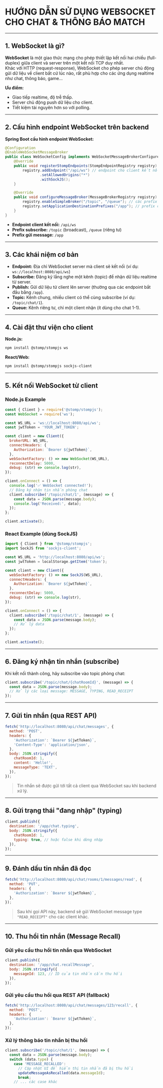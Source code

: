 # HƯỚNG DẪN SỬ DỤNG WEBSOCKET CHO CHAT & THÔNG BÁO MATCH

---

## 1. WebSocket là gì?

**WebSocket** là một giao thức mạng cho phép thiết lập kết nối hai chiều (full-duplex) giữa client và server trên một kết nối TCP duy nhất.  
Khác với HTTP (request-response), WebSocket cho phép server chủ động gửi dữ liệu về client bất cứ lúc nào, rất phù hợp cho các ứng dụng realtime như chat, thông báo, game...

**Ưu điểm:**
- Giao tiếp realtime, độ trễ thấp.
- Server chủ động push dữ liệu cho client.
- Tiết kiệm tài nguyên hơn so với polling.

---

## 2. Cấu hình endpoint WebSocket trên backend

**Spring Boot cấu hình endpoint WebSocket:**
```java
@Configuration
@EnableWebSocketMessageBroker
public class WebSocketConfig implements WebSocketMessageBrokerConfigurer {
    @Override
    public void registerStompEndpoints(StompEndpointRegistry registry) {
        registry.addEndpoint("/api/ws") // endpoint cho client kết nối
                .setAllowedOrigins("*")
                .withSockJS();
    }

    @Override
    public void configureMessageBroker(MessageBrokerRegistry registry) {
        registry.enableSimpleBroker("/topic", "/queue"); // các prefix cho subscribe
        registry.setApplicationDestinationPrefixes("/app"); // prefix cho client gửi message
    }
}
```
- **Endpoint client kết nối:** `/api/ws`
- **Prefix subscribe:** `/topic` (broadcast), `/queue` (riêng tư)
- **Prefix gửi message:** `/app`

---

## 3. Các khái niệm cơ bản

- **Endpoint:** Địa chỉ WebSocket server mà client sẽ kết nối (ví dụ: `ws://localhost:8080/api/ws`)
- **Subscribe:** Đăng ký lắng nghe một kênh (topic) để nhận dữ liệu realtime từ server.
- **Publish:** Gửi dữ liệu từ client lên server (thường qua các endpoint bắt đầu bằng `/app`).
- **Topic:** Kênh chung, nhiều client có thể cùng subscribe (ví dụ: `/topic/chat/1`).
- **Queue:** Kênh riêng tư, chỉ một client nhận (ít dùng cho chat 1-1).

---

## 4. Cài đặt thư viện cho client

**Node.js:**
```bash
npm install @stomp/stompjs ws
```

**React/Web:**
```bash
npm install @stomp/stompjs sockjs-client
```

---

## 5. Kết nối WebSocket từ client

### Node.js Example
```js
const { Client } = require('@stomp/stompjs');
const WebSocket = require('ws');

const WS_URL = 'ws://localhost:8080/api/ws';
const jwtToken = 'YOUR_JWT_TOKEN';

const client = new Client({
  brokerURL: WS_URL,
  connectHeaders: {
    Authorization: `Bearer ${jwtToken}`,
  },
  webSocketFactory: () => new WebSocket(WS_URL),
  reconnectDelay: 5000,
  debug: (str) => console.log(str),
});

client.onConnect = () => {
  console.log('✅ WebSocket connected!');
  // Đăng ký nhận tin nhắn phòng chat
  client.subscribe('/topic/chat/1', (message) => {
    const data = JSON.parse(message.body);
    console.log('Received:', data);
  });
};

client.activate();
```

### React Example (dùng SockJS)
```js
import { Client } from '@stomp/stompjs';
import SockJS from 'sockjs-client';

const WS_URL = 'http://localhost:8080/api/ws';
const jwtToken = localStorage.getItem('token');

const client = new Client({
  webSocketFactory: () => new SockJS(WS_URL),
  connectHeaders: {
    Authorization: `Bearer ${jwtToken}`,
  },
  reconnectDelay: 5000,
  debug: (str) => console.log(str),
});

client.onConnect = () => {
  client.subscribe('/topic/chat/1', (message) => {
    const data = JSON.parse(message.body);
    // Xử lý data
  });
};

client.activate();
```

---

## 6. Đăng ký nhận tin nhắn (subscribe)

Khi kết nối thành công, hãy subscribe vào topic phòng chat:
```js
client.subscribe('/topic/chat/{chatRoomId}', (message) => {
  const data = JSON.parse(message.body);
  // Xử lý các loại message: MESSAGE, TYPING, READ_RECEIPT
});
```

---

## 7. Gửi tin nhắn (qua REST API)

```js
fetch('http://localhost:8080/api/chat/messages', {
  method: 'POST',
  headers: {
    'Authorization': `Bearer ${jwtToken}`,
    'Content-Type': 'application/json',
  },
  body: JSON.stringify({
    chatRoomId: 1,
    content: 'Hello!',
    messageType: 'TEXT',
  }),
});
```
> Tin nhắn sẽ được gửi tới tất cả client qua WebSocket sau khi backend xử lý.

---

## 8. Gửi trạng thái "đang nhập" (typing)

```js
client.publish({
  destination: '/app/chat.typing',
  body: JSON.stringify({
    chatRoomId: 1,
    typing: true, // hoặc false khi dừng nhập
  }),
});
```

---

## 9. Đánh dấu tin nhắn đã đọc

```js
fetch('http://localhost:8080/api/chat/rooms/1/messages/read', {
  method: 'PUT',
  headers: {
    'Authorization': `Bearer ${jwtToken}`,
  },
});
```
> Sau khi gọi API này, backend sẽ gửi WebSocket message type `"READ_RECEIPT"` cho các client khác.

---

## 10. Thu hồi tin nhắn (Message Recall)

### Gửi yêu cầu thu hồi tin nhắn qua WebSocket

```js
client.publish({
  destination: '/app/chat.recallMessage',
  body: JSON.stringify({
    messageId: 123, // ID của tin nhắn cần thu hồi
  }),
});
```

### Gửi yêu cầu thu hồi qua REST API (fallback)

```js
fetch('http://localhost:8080/api/chat/messages/123/recall', {
  method: 'POST',
  headers: {
    'Authorization': `Bearer ${jwtToken}`,
  },
});
```

### Xử lý thông báo tin nhắn bị thu hồi

```js
client.subscribe('/topic/chat/1', (message) => {
  const data = JSON.parse(message.body);
  switch (data.type) {
    case 'MESSAGE_RECALLED':
      // Cập nhật UI để hiển thị tin nhắn đã bị thu hồi
      updateMessageAsRecalled(data.messageId);
      break;
    // ... các case khác
